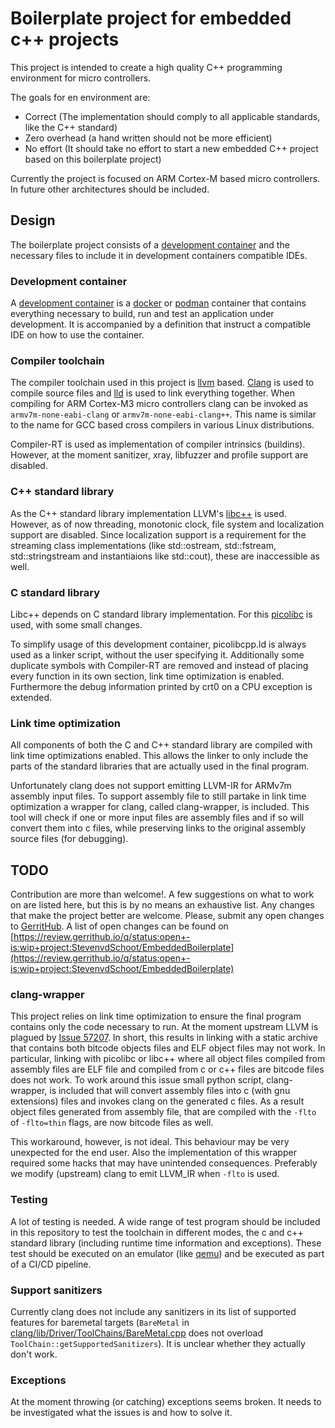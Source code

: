 Boilerplate project for embedded c++ projects
=============================================

This project is intended to create a high quality C++ programming environment for micro controllers.

The goals for en environment are:
 * Correct (The implementation should comply to all applicable standards, like the C++ standard)
 * Zero overhead (a hand written should not be more efficient)
 * No effort (It should take no effort to start a new embedded C++ project based on this boilerplate project)

Currently the project is focused on ARM Cortex-M based micro controllers. In future other architectures should be included.


Design
------

The boilerplate project consists of a [development container](https://containers.dev) and the necessary files to include it in development containers compatible IDEs.

### Development container
A [development container](https://containers.dev) is a [docker](https://www.docker.com) or [podman](https://podman.io) container that contains everything necessary to build, run and test an application under development. It is accompanied by a definition that instruct a compatible IDE on how to use the container.

### Compiler toolchain
The compiler toolchain used in this project is [llvm](https://llvm.org) based. [Clang](https://clang.llvm.org) is used to compile source files and [lld](https://lld.llvm.org) is used to link everything together.
When compiling for ARM Cortex-M3 micro controllers clang can be invoked as `armv7m-none-eabi-clang` or `armv7m-none-eabi-clang++`. This name is similar to the name for GCC based cross compilers in various Linux distributions.

Compiler-RT is used as implementation of compiler intrinsics (buildins). However, at the moment sanitizer, xray, libfuzzer and profile support are disabled.

### C++ standard library
As the C++ standard library implementation LLVM's [libc++](https://libcxx.llvm.org) is used. However, as of now threading, monotonic clock, file system and localization support are disabled. Since localization support is a requirement for the streaming class implementations (like std::ostream, std::fstream, std::stringstream and instantiaions like std::cout), these are inaccessible as well.

### C standard library
Libc++ depends on C standard library implementation. For this [picolibc](https://keithp.com/picolibc) is used, with some small changes.

To simplify usage of this development container, picolibcpp.ld is always used as a linker script, without the user specifying it. Additionally some duplicate symbols with Compiler-RT are removed and instead of placing every function in its own section, link time optimization is enabled.
Furthermore the debug information printed by crt0 on a CPU exception is extended.

### Link time optimization
All components of both the C and C++ standard library are compiled with link time optimizations enabled. This allows the linker to only include the parts of the standard libraries that are actually used in the final program.

Unfortunately clang does not support emitting LLVM-IR for ARMv7m assembly input files. To support assembly file to still partake in link time optimization a wrapper for clang, called clang-wrapper, is included. This tool will check if one or more input files are assembly files and if so will convert them into c files, while preserving links to the original assembly source files (for debugging).

TODO
----

Contribution are more than welcome!. A few suggestions on what to work on are listed here, but this is by no means an exhaustive list. Any changes that make the project better are welcome.
Please, submit any open changes to [GerritHub](https://review.gerrithub.io/q/project:StevenvdSchoot/EmbeddedBoilerplate). A list of open changes can be found on [https://review.gerrithub.io/q/status:open+-is:wip+project:StevenvdSchoot/EmbeddedBoilerplate](https://review.gerrithub.io/q/status:open+-is:wip+project:StevenvdSchoot/EmbeddedBoilerplate)

### clang-wrapper

This project relies on link time optimization to ensure the final program contains only the code necessary to run. At the moment upstream LLVM is plagued by [Issue 57207](https://github.com/llvm/llvm-project/issues/57207). In short, this results in linking with a static archive that contains both bitcode objects files and ELF object files may not work. In particular, linking with picolibc or libc++ where all object files compiled from assembly files are ELF file and compiled from c or c++ files are bitcode files does not work. To work around this issue small python script, clang-wrapper, is included that will convert assembly files into c (with gnu extensions) files and invokes clang on the generated c files. As a result object files generated from assembly file, that are compiled with the `-flto` of `-flto=thin` flags, are now bitcode files as well.

This workaround, however, is not ideal. This behaviour may be very unexpected for the end user. Also the implementation of this wrapper required some hacks that may have unintended consequences. Preferably we modify (upstream) clang to emit LLVM_IR when `-flto` is used.

### Testing

A lot of testing is needed. A wide range of test program should be included in this repository to test the toolchain in different modes, the c and c++ standard library (including runtime time information and exceptions). These test should be executed on an emulator (like [qemu](https://www.qemu.org/)) and be executed as part of a CI/CD pipeline.

### Support sanitizers

Currently clang does not include any sanitizers in its list of supported features for baremetal targets (`BareMetal` in [clang/lib/Driver/ToolChains/BareMetal.cpp](https://github.com/llvm/llvm-project/tree/main/clang/lib/Driver/ToolChains/BareMetal.cpp) does not overload `ToolChain::getSupportedSanitizers`). It is unclear whether they actually don't work.

### Exceptions

At the moment throwing (or catching) exceptions seems broken. It needs to be investigated what the issues is and how to solve it.

